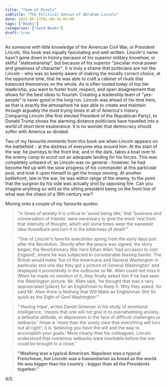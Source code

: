 ```yaml
---
title: "Team of Rivals"
subtitle: "The Political Genius of Abraham Lincoln"
date: 2023-09-23T01:40:14-04:00
tags: ["Books"]
categories: ["Good Books"]
draft: true
---
```


As someone with little knowledge of the American Civil War, or President Lincoln, this book was equally fascinating and well written. Lincoln's name hasn't gone down in history because of his superior military knowhow, or skilful "statesmanship", but because of his superior "peculiar moral power and greatness of character". It is truly a shame that politicians are not like Lincoln - who was so keenly aware of making the morally correct choice, at the opportune time, that he was able to craft a cabinet of rivals that balanced themselves on the whole. As is often touted today of top tier leadership, you want to foster trust, respect, and open disagreement that allows for the best ideas to flourish. Creating a leadership team of "yes-people" is never good in the long run. Lincoln was ahead of his time here, as that is exactly the atmosphere he was able to create and maintain through arguably the most trying times in all of America's history. Comparing Lincoln (the first elected President of the Republican Party), to Donald Trump shows the alarming distance politicians have travelled into a world of short term exuberance. It is no wonder that democracy should suffer with America so divided.

Two of my favourite moments from this book are when Lincoln appears on the battlefield - at the distress of everyone else around him. At the start of the war, he journeys to the front line, and in the dark, takes a boat over to the enemy camp to scout out an adequate landing for his forces. This was completely unheard of, as Lincoln was no general - however, he had become fed up with the slow progress of his commander at this particular post, and took it upon himself to get the troops moving. At another battlefront, late in the war, he was within range of the enemy, to the point that the surgeon by his side was actually shot by opposing fire. Can you imagine anything so wild as the sitting president being on the front line of what was the chaos of a 19th century war?

Moving onto a couple of my favourite quotes:

> "in times of anxiety it is critical to 'avoid being idle,' that 'business and conversation of friends' were necessary to give the mind 'rest from that intensity of thought, which will some times wear the sweetest idea threadbare and turn it to the bitterness of death'"

> "One of Lincoln's favorite anecdotes spring from the early days just after the Revolution. Shortly after the peace was signed, the story began, the Revolutionary War hero Ethan Allen 'had occasion to visit England', where he was subjected to considerable teasing banter. The British would make 'fun of the Americans and General Washington in particular and one day they got a picture of General Washington' and displayed it prominently in the outhouse so Mr. Allen could not miss it. When he made no mention of it, they finally asked him if he had seen the Washington picture. Mr. Allen said, 'he thought that was a very appropriated [place] for an Englishman to Keep it. Why they asked, for said Mr. Allen there is Nothing that Will Make an Englishman Shit So quick as the Sight of Genl Washington'"

> "'Having hope', writes Daniel Goleman in his study of emotional intelligence, 'means that one will not give in to overwhelming anxiety, a defeatist attitude, or depression in the face of difficult challenges or setbacks.' Hope is 'more than the sunny view that everything will turn out all right'; it is 'believing you have the will and the way to accomplish your goals.' More clearly than his colleagues, Lincoln understood that numerous setbacks were inevitable before the war could be brought to a close."

> **"Washing was a typical American. Napoleon was a typical Frenchman, but Lincoln was a humanitarian as broad as the world. He was bigger than his country - bigger than all the Presidents together."**

4/5.
